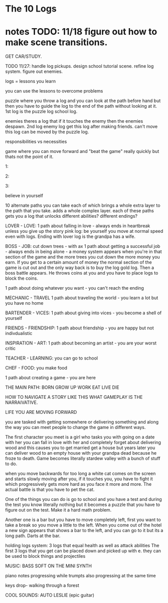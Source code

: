 # The 10 Logs

# notes TODO: 11/18 figure out how to make scene transitions.
GET CAR/STUDY.

TODO 11/27: handle log pickups. design school tutorial scene. refine log system. figure out enemies.

logs = lessons you learn

you can use the lessons to overcome problems

puzzle where you throw a log and you can look at the path before hand but then you have to guide the log to the end of the path without looking at it. 1st log is the puzzle log school log.

enemies theres a log that if it touches the enemy then the enemies despawn. 2nd log enemy log get this log after making friends. can't move this log can be moved by the puzzle log.


responsibilities vs necessities

game where you can move forward and "beat the game" really quickly but thats not the point of it.

1:
 
2:

3:

believe in yourself



10 alternate paths you can take each of which brings a whole extra layer to the path that you take. adds a whole complex layer. each of these paths gets you a log that unlocks different abilities? different endings?

LOVER - LOVE: 1 path about falling in love - always ends in heartbreak unless you give up the story pink log: be yourself you move at normal speed even with logs. Ending with lover log is the grandpa has a wife.

BOSS - JOB: cut down trees - with ax 1 path about getting a successful job - always ends in being alone - a money system appears when you're in that section of the game and the more trees you cut down the more money you earn. If you get to a certain amount of money the normal section of the game is cut out and the only way back is to buy the log gold log. Then a boss battle appears. He throws coins at you and you have to place logs to block the coins. 

1 path about doing whatever you want - you can't reach the ending 

MECHANIC - TRAVEL 1 path about traveling the world - you learn a lot but you have no home

BARTENDER - VICES: 1 path about giving into vices - you become a shell of yourself

FRIENDS - FRIENDSHIP: 1 path about friendship - you are happy but not indivdualistic 

INSPIRATION - ART: 1 path about becoming an artist - you are your worst critic

TEACHER - LEARNING: you can go to school

CHEF - FOOD: you make food 

1 path about creating a game - you are here







THE MAIN PATH: BORN GROW UP WORK EAT LIVE DIE

HOW TO NAVIGATE A STORY LIKE THIS WHAT GAMEPLAY IS THE NARRAIVATIVE. 

LIFE YOU ARE MOVING FORWARD


you are tasked with getting somewhere or delivering something and along the way you can meet people to change the game in different ways.

The first character you meet is a girl who tasks you with going on a date with her you can fall in love with her and completely forget about delivering wood and this causes you to get married get a house but years later you can deliver wood to an empty house with your grandpa dead because he froze to death. Game becomes literally stardew valley with a bunch of stuff to do.

when you move backwards for too long a white cat comes on the screen and starts slowly moving after you, if it touches you, you have to fight it which progressively gets more hard as you face it more and more. The actual battle is that you have to pet the cat.

One of the things you can do is go to school and you have a  test and during the test you know literally nothing but it becomes a puzzle that you have to figure out on the test. Make it a hard math problem.

Another one is a bar but you have to move completely left, first you want to take a break so you move a little to the left. When you come out of the hotel a new sign appears that shows a bar to the left, and you can go to it but its a long path. Darts at the bar.

holding logs system:
3 logs that equal health as well as attack abilities
The first 3 logs that you get can be placed down and picked up with e. they can be used to block things and projectiles 



MUSIC: BASS SOFT ON THE MINI SYNTH

piano notes progressing while trumpts also progressing at the same time

keys drop- walking through a forest

COOL SOUNDS: AUTO LESLIE (epic guitar)
 
